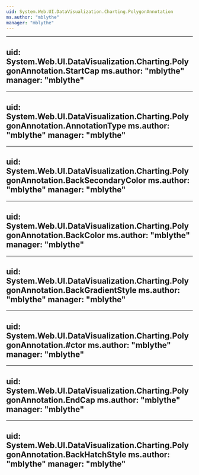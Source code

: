 ```yaml
---
uid: System.Web.UI.DataVisualization.Charting.PolygonAnnotation
ms.author: "mblythe"
manager: "mblythe"
---
```


---
uid: System.Web.UI.DataVisualization.Charting.PolygonAnnotation.StartCap
ms.author: "mblythe"
manager: "mblythe"
---

---
uid: System.Web.UI.DataVisualization.Charting.PolygonAnnotation.AnnotationType
ms.author: "mblythe"
manager: "mblythe"
---

---
uid: System.Web.UI.DataVisualization.Charting.PolygonAnnotation.BackSecondaryColor
ms.author: "mblythe"
manager: "mblythe"
---

---
uid: System.Web.UI.DataVisualization.Charting.PolygonAnnotation.BackColor
ms.author: "mblythe"
manager: "mblythe"
---

---
uid: System.Web.UI.DataVisualization.Charting.PolygonAnnotation.BackGradientStyle
ms.author: "mblythe"
manager: "mblythe"
---

---
uid: System.Web.UI.DataVisualization.Charting.PolygonAnnotation.#ctor
ms.author: "mblythe"
manager: "mblythe"
---

---
uid: System.Web.UI.DataVisualization.Charting.PolygonAnnotation.EndCap
ms.author: "mblythe"
manager: "mblythe"
---

---
uid: System.Web.UI.DataVisualization.Charting.PolygonAnnotation.BackHatchStyle
ms.author: "mblythe"
manager: "mblythe"
---
